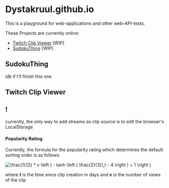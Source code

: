 # Dystakruul.github.io

This is a playground for web-applications and other web-API-tests.

These Projects are currently online:

- [Twitch Clip Viewer](https://dystakruul.github.io/DystasClipViewer/) [WIP]
- [SudokuThing](https://dystakruul.github.io/sudokuthing/) [WIP]

## SudokuThing
idk if I'll finish this one

## Twitch Clip Viewer

## !
currently, the only way to add streams as clip source is to edit the browser's LocalStorage

#### Popularity Rating

Currently, the formula for the popularity rating which determines the default sorting order is as follows:

<img src="https://latex.codecogs.com/gif.latex?\frac{1}{2}&space;*&space;v&space;\left&space;(&space;-&space;tanh&space;\left&space;(&space;\frac{2}{3}\,t&space;-&space;4&space;\right&space;)&space;&plus;&space;1&space;\right&space;)" title="\frac{1}{2} * v \left ( - tanh \left ( \frac{2}{3}\,t - 4 \right ) + 1 \right )" />

where ***t*** is the time since clip creation in days and ***v*** is the number of views of the clip
